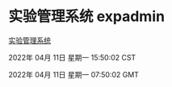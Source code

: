 # 实验管理系统 expadmin
[实验管理系统](http://59.174.26.18:56808/expadmin-782313d2-e1b1-4ea7-932e-3a55e6a1a4d0/)

2022年 04月 11日 星期一 15:50:02 CST

2022年 04月 11日 星期一 07:50:02 GMT
